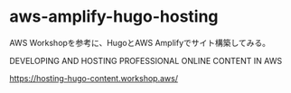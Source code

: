 # aws-amplify-hugo-hosting
AWS Workshopを参考に、HugoとAWS Amplifyでサイト構築してみる。

DEVELOPING AND HOSTING PROFESSIONAL ONLINE CONTENT IN AWS

https://hosting-hugo-content.workshop.aws/